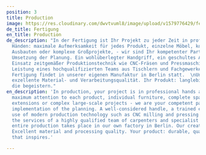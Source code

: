 ```yaml
---
position: 3
title: Production
image: https://res.cloudinary.com/dwvtvuml8/image/upload/v1579776429/fertigung_pgd5ix.jpg
de_title: Fertigung
en_title: Production
de_description: "In der Fertigung ist Ihr Projekt zu jeder Zeit in professionellen
  Händen: maximale Aufmerksamkeit für jedes Produkt, einzelne Möbel, komplette, raumbildenden
  Ausbauten oder komplexe Großprojekte, - wir sind Ihr kompetenter Partner in der
  Umsetzung der Planung. Ein wohlüberlegter Handgriff, ein geschultes Auge und der
  Einsatz zeitgemäßer Produktionstechnik wie CNC-Fräsen und Pressmaschinen sind die
  Leistung eines hochqualifizierten Teams aus Tischlern und Fachgewerken - die gesamte
  Fertigung findet in unserer eigenen Manufaktur in Berlin statt.  \nUnser Schaffenscredo:
  exzellente Material- und Verarbeitungsqualität. Ihr Produkt: langlebige Qualitätsmöbel,
  die begeistern."
en_description: 'In production, your project is in professional hands at all times,
  maximum attention to each product, individual furniture, complete space-building
  extensions or complex large-scale projects - we are your competent partner in the
  implementation of the planning. A well-considered handle, a trained eye and the
  use of modern production technology such as CNC milling and pressing machines are
  the services of a highly qualified team of carpenters and specialist trades - the
  entire production takes place in our own factory in Berlin. Our creative credo:
  Excellent material and processing quality. Your product: durable, quality furniture
  that inspires.'

---
```

